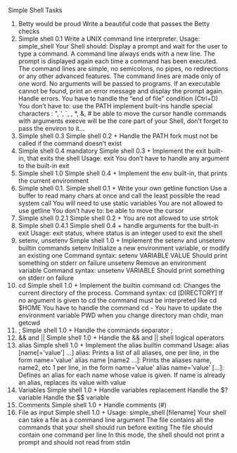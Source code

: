 Simple Shell
Tasks
1.	Betty would be proud Write a beautiful code that passes the Betty checks
2.	Simple shell 0.1 Write a UNIX command line interpreter.
Usage: simple_shell Your Shell should:
Display a prompt and wait for the user to type a command. A command line always ends with a new line. The prompt is displayed again each time a command has been executed. The command lines are simple, no semicolons, no pipes, no redirections or any other advanced features. The command lines are made only of one word. No arguments will be passed to programs. If an executable cannot be found, print an error message and display the prompt again. Handle errors. You have to handle the “end of file” condition (Ctrl+D) You don’t have to:
use the PATH implement built-ins handle special characters : ", ', `, , *, &, # be able to move the cursor handle commands with arguments execve will be the core part of your Shell, don’t forget to pass the environ to it…
3.	Simple shell 0.3 Simple shell 0.2 +
Handle the PATH fork must not be called if the command doesn’t exist
4.	Simple shell 0.4 mandatory Simple shell 0.3 +
Implement the exit built-in, that exits the shell Usage: exit You don’t have to handle any argument to the built-in exit
5.	Simple shell 1.0 Simple shell 0.4 +
Implement the env built-in, that prints the current environment
6.	Simple shell 0.1. Simple shell 0.1 +
Write your own getline function Use a buffer to read many chars at once and call the least possible the read system call You will need to use static variables You are not allowed to use getline You don’t have to:
be able to move the cursor
7.	Simple shell 0.2.1 Simple shell 0.2 +
You are not allowed to use strtok
8.	Simple shell 0.4.1 Simple shell 0.4 +
handle arguments for the built-in exit Usage: exit status, where status is an integer used to exit the shell
9.	setenv, unsetenv Simple shell 1.0 +
Implement the setenv and unsetenv builtin commands
setenv Initialize a new environment variable, or modify an existing one Command syntax: setenv VARIABLE VALUE Should print something on stderr on failure unsetenv Remove an environment variable Command syntax: unsetenv VARIABLE Should print something on stderr on failure
10.	cd Simple shell 1.0 +
Implement the builtin command cd:
Changes the current directory of the process. Command syntax: cd [DIRECTORY] If no argument is given to cd the command must be interpreted like cd $HOME You have to handle the command cd - You have to update the environment variable PWD when you change directory man chdir, man getcwd
11.	; Simple shell 1.0 +
Handle the commands separator ;
12.	&& and || Simple shell 1.0 +
Handle the && and || shell logical operators
13.	alias Simple shell 1.0 +
Implement the alias builtin command Usage: alias [name[='value'] ...] alias: Prints a list of all aliases, one per line, in the form name='value' alias name [name2 ...]: Prints the aliases name, name2, etc 1 per line, in the form name='value' alias name='value' [...]: Defines an alias for each name whose value is given. If name is already an alias, replaces its value with value
14.	Variables Simple shell 1.0 +
Handle variables replacement Handle the $? variable Handle the $$ variable
15.	Comments Simple shell 1.0 +
Handle comments (#)
16.	File as input Simple shell 1.0 +
Usage: simple_shell [filename] Your shell can take a file as a command line argument The file contains all the commands that your shell should run before exiting The file should contain one command per line In this mode, the shell should not print a prompt and should not read from stdin


